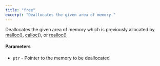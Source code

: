 ```yaml
---
title: "free"
excerpt: "Deallocates the given area of memory."
---
```

Deallocates the given area of memory which is previously allocated by [malloc()](#malloc()), [calloc()](#calloc()), or [realloc()](#realloc())

#### Parameters
* `ptr` - Pointer to the memory to be deallocated